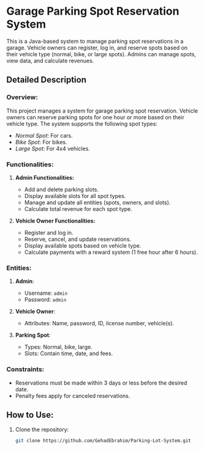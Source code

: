# Garage Parking Spot Reservation System

This is a Java-based system to manage parking spot reservations in a garage. Vehicle owners can register, log in, and reserve spots based on their vehicle type (normal, bike, or large spots). Admins can manage spots, view data, and calculate revenues.


## Detailed Description

### Overview:
This project manages a system for garage parking spot reservation. Vehicle owners can reserve parking spots for one hour or more based on their vehicle type. The system supports the following spot types:
- *Normal Spot*: For cars.
- *Bike Spot*: For bikes.
- *Large Spot*: For 4x4 vehicles.

### Functionalities:
1. **Admin Functionalities:**
   - Add and delete parking slots.
   - Display available slots for all spot types.
   - Manage and update all entities (spots, owners, and slots).
   - Calculate total revenue for each spot type.

2. **Vehicle Owner Functionalities:**
   - Register and log in.
   - Reserve, cancel, and update reservations.
   - Display available spots based on vehicle type.
   - Calculate payments with a reward system (1 free hour after 6 hours).

### Entities:
1. **Admin**:
   - Username: `admin`
   - Password: `admin`
   
2. **Vehicle Owner**:
   - Attributes: Name, password, ID, license number, vehicle(s).

3. **Parking Spot**:
   - Types: Normal, bike, large.
   - Slots: Contain time, date, and fees.

### Constraints:
- Reservations must be made within 3 days or less before the desired date.
- Penalty fees apply for canceled reservations.


## How to Use:
1. Clone the repository:
   ```bash
   git clone https://github.com/GehadEbrahim/Parking-Lot-System.git


